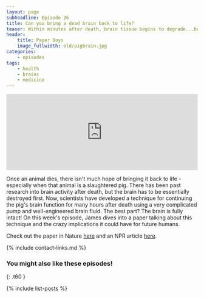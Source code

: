 ```yaml
---
layout: page
subheadline: Episode 36
title: Can you bring a dead brain back to life?
teaser: Within minutes after death, brain tissue begins to degrade...but could new techniques extend their life?
header:
    title: Paper Boys
    image_fullwidth: old/pigbrain.jpg
categories:
    - episodes
tags:
    - health
    - brains
    - medicine
---
```


<iframe src="https://pinecast.com/player/107ed9c1-5ef4-469c-b965-661ad04dc2d4?theme=thick" seamless height="200" style="border:0" class="pinecast-embed" frameborder="0" width="100%"></iframe>

Once an animal dies, there isn't much hope of bringing it back to life - especially when that animal is a slaughtered pig. There has been past research into brain activity after death, but the brain has to be essentially destroyed first. Now, scientists have developed a technique for continuing the pig's brain function for many hours after death using a very complicated pump and well-engineered brain fluid. The best part? The brain is fully intact! On this week's episode, James dives into a paper talking about this technique and the crazy implications it could have for future humans.

Check out the paper in Nature [here](https://www.nature.com/articles/s41586-019-1099-1) and an NPR article [here](https://www.npr.org/sections/health-shots/2019/04/17/714289322/scientists-restore-some-function-in-the-brains-of-dead-pigs).

{% include contact-links.md %}


### You might also like these episodes!
{: .t60 }

{% include list-posts %}
